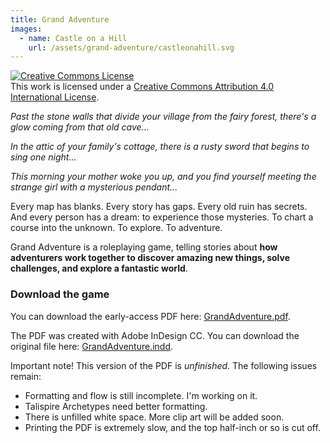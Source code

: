 ```yaml
---
title: Grand Adventure
images:
  - name: Castle on a Hill
    url: /assets/grand-adventure/castleonahill.svg
---
```


<a rel="license" href="http://creativecommons.org/licenses/by/4.0/"><img alt="Creative Commons License" style="border-width:0" src="https://i.creativecommons.org/l/by/4.0/88x31.png" /></a><br />This work is licensed under a <a rel="license" href="http://creativecommons.org/licenses/by/4.0/">Creative Commons Attribution 4.0 International License</a>.

_Past the stone walls that divide your village from the fairy forest,
there's a glow coming from that old cave..._

_In the attic of your family's cottage,
there is a rusty sword that begins to sing one night..._

_This morning your mother woke you up,
and you find yourself meeting the strange girl with a mysterious pendant..._

Every map has blanks.
Every story has gaps.
Every old ruin has secrets.
And every person has a dream: to experience those mysteries.
To chart a course into the unknown. To explore. To adventure.

Grand Adventure is a roleplaying game,
telling stories about **how adventurers work together to
discover amazing new things, solve challenges, and explore a fantastic world**.

### Download the game

You can download the early-access PDF here: [GrandAdventure.pdf](/assets/GrandAdventure.pdf).

The PDF was created with Adobe InDesign CC.
You can download the original file here: [GrandAdventure.indd](/assets/GrandAdventure.indd).

Important note! This version of the PDF is _unfinished_.
The following issues remain:

* Formatting and flow is still incomplete. I'm working on it.
* Talispire Archetypes need better formatting.
* There is unfilled white space. More clip art will be added soon.
* Printing the PDF is extremely slow, and the top half-inch or so is cut off.
